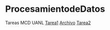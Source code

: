 # ProcesamientodeDatos
Tareas MCD UANL
[Tarea1](https://github.com/AlbertoLopezAlvz/ProcesamientodeDatos/blob/main/Tarea1_ProcesamientodeDatos.ipynb)
[Archivo](https://github.com/AlbertoLopezAlvz/ProcesamientodeDatos/blob/main/Tarea1_ProcesamientoDatos_Jos%C3%A9AlbertoL%C3%B3pez.pdf)
[Tarea2](https://github.com/AlbertoLopezAlvz/ProcesamientodeDatos/blob/main/Practica_2.ipynb)
